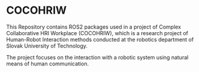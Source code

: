 # COCOHRIW
This Repository contains ROS2 packages used in a project of Complex Collaborative HRI Workplace (COCOHRIW), which is a research project of Human-Robot Interaction methods conducted at the robotics department of Slovak University of Technology.

The project focuses on the interaction with a robotic system using natural means of human communication.
